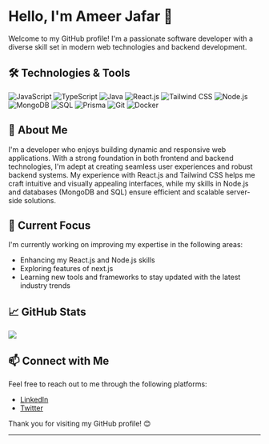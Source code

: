 # Hello, I'm Ameer Jafar 👋

Welcome to my GitHub profile! I'm a passionate software developer with a diverse skill set in modern web technologies and backend development.

## 🛠️ Technologies & Tools

![JavaScript](https://img.shields.io/badge/JavaScript-%23F7DF1C.svg?style=for-the-badge&logo=javascript&logoColor=black) ![TypeScript](https://img.shields.io/badge/TypeScript-%232B7489.svg?style=for-the-badge&logo=typescript&logoColor=white) ![Java](https://img.shields.io/badge/Java-%23E34F26.svg?style=for-the-badge&logo=java&logoColor=white) ![React.js](https://img.shields.io/badge/React-%2361DAFB.svg?style=for-the-badge&logo=react&logoColor=black) ![Tailwind CSS](https://img.shields.io/badge/Tailwind%20CSS-%2338B2AC.svg?style=for-the-badge&logo=tailwind-css&logoColor=white) ![Node.js](https://img.shields.io/badge/Node.js-%23339933.svg?style=for-the-badge&logo=node.js&logoColor=white) ![MongoDB](https://img.shields.io/badge/MongoDB-%2347A248.svg?style=for-the-badge&logo=mongodb&logoColor=white) ![SQL](https://img.shields.io/badge/SQL-%234F5D95.svg?style=for-the-badge&logo=postgresql&logoColor=white) ![Prisma](https://img.shields.io/badge/Prisma-%232D3748.svg?style=for-the-badge&logo=prisma&logoColor=white) ![Git](https://img.shields.io/badge/Git-%23F05032.svg?style=for-the-badge&logo=git&logoColor=white) ![Docker](https://img.shields.io/badge/Docker-%230db7ed.svg?style=for-the-badge&logo=docker&logoColor=white)

## 🚀 About Me

I'm a developer who enjoys building dynamic and responsive web applications. With a strong foundation in both frontend and backend technologies, I'm adept at creating seamless user experiences and robust backend systems. My experience with React.js and Tailwind CSS helps me craft intuitive and visually appealing interfaces, while my skills in Node.js and databases (MongoDB and SQL) ensure efficient and scalable server-side solutions.

## 🌱 Current Focus

I'm currently working on improving my expertise in the following areas:
- Enhancing my React.js and Node.js skills
- Exploring features of next.js
- Learning new tools and frameworks to stay updated with the latest industry trends

## 📈 GitHub Stats

<picture>
  <source
    srcset="https://github-readme-stats.vercel.app/api?username=Ameerjafar&show_icons=true&theme=dark"
    media="(prefers-color-scheme: dark)"
  />
  <source
    srcset="https://github-readme-stats.vercel.app/api?username=Ameerjafar&show_icons=true"
    media="(prefers-color-scheme: light), (prefers-color-scheme: no-preference)"
  />
  <img src="https://github-readme-stats.vercel.app/api?username=Ameerjafar&show_icons=true" />
</picture>

## 📫 Connect with Me

Feel free to reach out to me through the following platforms:
- [LinkedIn](https://www.linkedin.com/in/ameer-jafar-3b6864240/)
- [Twitter](https://x.com/AJTECH37177095)
  
Thank you for visiting my GitHub profile! 😊

---
